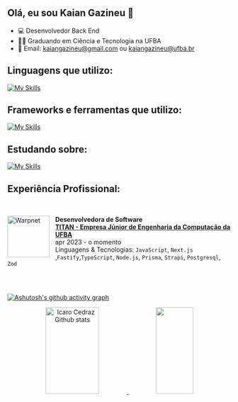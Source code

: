 ## Olá, eu sou Kaian Gazineu 👋

- 💻 Desenvolvedor Back End
- 👨‍🎓 Graduando em Ciência e Tecnologia na UFBA
- :envelope_with_arrow: Email: kaiangazineu@gmail.com ou kaiangazineu@ufba.br

## Linguagens que utilizo:

[![My Skills](https://skillicons.dev/icons?i=js,ts,html,css,py)](https://skillicons.dev)

## Frameworks e ferramentas que utilizo:

[![My Skills](https://skillicons.dev/icons?i=docker,selenium,nodejs,nestjs,express,fastapi,vitest,jest,postgres,prisma,postman,vscode,git,linux)](https://skillicons.dev)

## Estudando sobre:

[![My Skills](https://skillicons.dev/icons?i=aws,java)](https://skillicons.dev)

## Experiência Profissional:

<br/>

[<img align="left" height="94px" width="95px" alt="Warpnet" style="padding-right: 10px" src="https://i.postimg.cc/MTVRBN1C/TITAN.png"/>](https://titanci.com.br)
**Desenvolvedora de Software** \
[**TITAN - Empresa Júnior de Engenharia da Computação da UFBA**](https://titanci.com.br)  \
apr 2023 - o momento \
Linguagens & Tecnologias: `JavaScript`, `Next.js` ,`Fastify`,`TypeScript`, `Node.js`, `Prisma`, `Strapi`, `Postgresql`, `Zod`
<br/>

##

<br/>

[![Ashutosh's github activity graph](https://github-readme-activity-graph.vercel.app/graph?username=kgazineu&theme=react-dark)](https://github.com/kgazineu/github-readme-activity-graph)

<div align="center">
  <a href="https://github.com/kgazineu">
  <img width="49%" height="195px" src="https://github-readme-stats.vercel.app/api?username=kgazineu&show_icons=true&count_private=true&hide_border=true&title_color=ff6e96&icon_color=ff91a4&text_color=c9d1d9&bg_color=0d1117" alt="Icaro Cedraz Github stats" />
    <img width="41%" height="195px" src="https://github-readme-stats.vercel.app/api/top-langs/?username=kgazineu&layout=compact&hide_border=true&title_color=ff6e96&text_color=ff91a4&bg_color=0d1117" />
</div>

